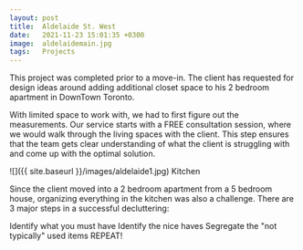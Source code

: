 ```yaml
---
layout: post
title:  Aldelaide St. West
date:   2021-11-23 15:01:35 +0300
image:  aldelaidemain.jpg
tags:   Projects
---
```

This project was completed prior to a move-in. The client has requested for design ideas around adding additional closet space to his 2 bedroom apartment in DownTown Toronto.

With limited space to work with, we had to first figure out the measurements. Our service starts with a FREE consultation session, where we would walk through the living spaces with the client. This step ensures that the team gets clear understanding of what the client is struggling with and come up with the optimal solution.

![]({{ site.baseurl }}/images/aldelaide1.jpg) Kitchen

Since the client moved into a 2 bedroom apartment from a 5 bedroom house, organizing everything in the kitchen was also a challenge. There are 3 major steps in a successful decluttering:

Identify what you must have
Identify the nice haves
Segregate the "not typically" used items
REPEAT!